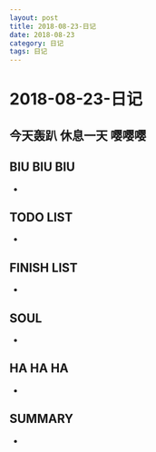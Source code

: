 ```yaml
---
layout: post
title: 2018-08-23-日记
date: 2018-08-23
category: 日记
tags: 日记
---
```

# 2018-08-23-日记

## 今天轰趴 休息一天 嘤嘤嘤

## BIU BIU BIU
+ 
 
## TODO LIST
+ 
 
## FINISH LIST
+ 
 
## SOUL
+ 
 
## HA HA HA
+ 
 
## SUMMARY
+ 
 
